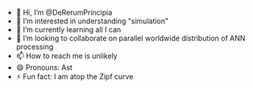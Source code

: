 - 👋 Hi, I’m @DeRerumPrincipia
- 👀 I’m interested in understanding "simulation"
- 🌱 I’m currently learning all I can
- 💞️ I’m looking to collaborate on parallel worldwide distribution of ANN processing
- 📫 How to reach me is unlikely
- 😄 Pronouns: Ast
- ⚡ Fun fact: I am atop the Zipf curve

<!---
DeRerumPrincipia/DeRerumPrincipia is a ✨ special ✨ repository because its `README.md` (this file) appears on your GitHub profile.
You can click the Preview link to take a look at your changes.
--->
